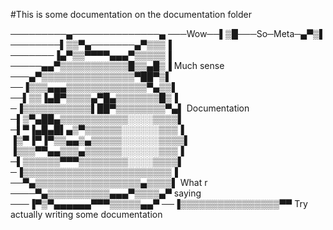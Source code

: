 #This is some documentation on the documentation folder

─────────▄──────────────▄
───Wow──▌▒█───So─Meta─▄▀▒▌
────────▌▒▒▀▄───────▄▀▒▒▒▐
───────▐▄▀▒▒▀▀▀▀▄▄▄▀▒▒▒▒▒▐
─────▄▄▀▒▒▒▒▒▒▒▒▒▒▒█▒▒▄█▒▐ Much sense
───▄▀▒▒▒▒▒▒▒▒▒▒▒▒▒▒▒▀██▀▒▌
──▐▒▒▒▄▄▄▒▒▒▒▒▒▒▒▒▒▒▒▒▀▄▒▒▌
──▌▒▒▐▄█▀▒▒▒▒▄▀█▄▒▒▒▒▒▒▒█▒▐
─▐▒▒▒▒▒▒▒▒▒▒▒▌██▀▒▒▒▒▒▒▒▒▀▄▌ Documentation
─▌▒▀▄██▄▒▒▒▒▒▒▒▒▒▒▒░░░░▒▒▒▒▌
─▌▀▐▄█▄█▌▄▒▀▒▒▒▒▒▒░░░░░░▒▒▒▐
▐▒▀▐▀▐▀▒▒▄▄▒▄▒▒▒▒▒░░░░░░▒▒▒▒▌
▐▒▒▒▀▀▄▄▒▒▒▄▒▒▒▒▒▒░░░░░░▒▒▒▐
─▌▒▒▒▒▒▒▀▀▀▒▒▒▒▒▒▒▒░░░░▒▒▒▒▌
─▐▒▒▒▒▒▒▒▒▒▒▒▒▒▒▒▒▒▒▒▒▒▒▒▒▐
──▀▄▒▒▒▒▒▒▒▒▒▒▒▒▒▒▒▒▒▄▒▒▒▒▌ What r 
────▀▄▒▒▒▒▒▒▒▒▒▒▄▄▄▀▒▒▒▒▄▀  saying 
───▐▀▒▀▄▄▄▄▄▄▀▀▀▒▒▒▒▒▄▄▀
──▐▒▒▒▒▒▒▒▒▒▒▒▒▒▒▒▒▀▀ Try actually writing some documentation
